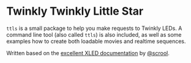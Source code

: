 # Twinkly Twinkly Little Star

`ttls` is a small package to help you make requests to Twinkly LEDs. A command line tool (also called `ttls`) is also included, as well as some examples how to create both loadable movies and realtime sequences.

Written based on the [excellent XLED documentation](https://xled-docs.readthedocs.io/en/latest/) by [@scrool](https://github.com/scrool).

